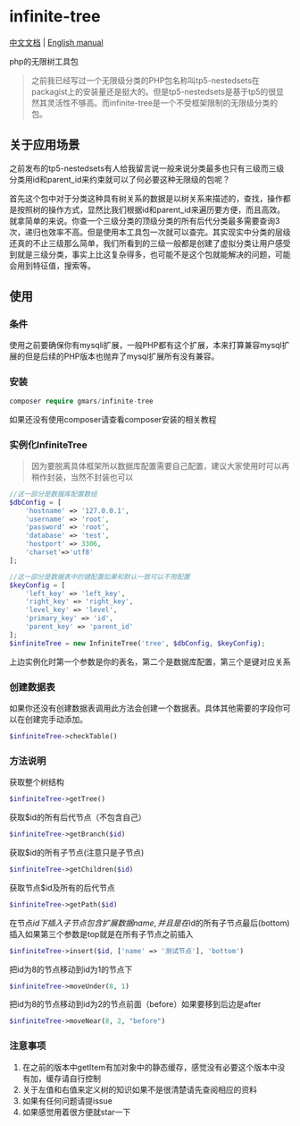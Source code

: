 # infinite-tree

[中文文档](README.md) | [English manual](README_EN.md)

php的无限树工具包

>之前我已经写过一个无限级分类的PHP包名称叫tp5-nestedsets在packagist上的安装量还是挺大的。但是tp5-nestedsets是基于tp5的很显然其灵活性不够高。而infinite-tree是一个不受框架限制的无限级分类的包。

## 关于应用场景
之前发布的tp5-nestedsets有人给我留言说一般来说分类最多也只有三级而三级分类用id和parent_id来约束就可以了何必要这种无限级的包呢？

首先这个包中对于分类这种具有树关系的数据是以树关系来描述的，查找，操作都是按照树的操作方式，显然比我们根据id和parent_id来遍历要方便，而且高效。就拿简单的来说。你查一个三级分类的顶级分类的所有后代分类最多需要查询3次，递归也效率不高。但是使用本工具包一次就可以查完。其实现实中分类的层级还真的不止三级那么简单，我们所看到的三级一般都是创建了虚拟分类让用户感受到就是三级分类，事实上比这复杂得多，也可能不是这个包就能解决的问题，可能会用到特征值，搜索等。

## 使用
### 条件
使用之前要确保你有mysqli扩展，一般PHP都有这个扩展，本来打算兼容mysql扩展的但是后续的PHP版本也抛弃了mysql扩展所有没有兼容。

### 安装
```php
composer require gmars/infinite-tree
```
如果还没有使用composer请查看composer安装的相关教程

### 实例化InfiniteTree
>因为要脱离具体框架所以数据库配置需要自己配置，建议大家使用时可以再稍作封装，当然不封装也可以

```php
//这一部分是数据库配置数组
$dbConfig = [
    'hostname' => '127.0.0.1',
    'username' => 'root',
    'password' => 'root',
    'database' => 'test',
    'hostport' => 3306,
    'charset'=>'utf8'
];

//这一部分是数据表中的键配置如果和默认一致可以不用配置
$keyConfig = [
    'left_key' => 'left_key',
    'right_key' => 'right_key',
    'level_key' => 'level',
    'primary_key' => 'id',
    'parent_key' => 'parent_id'
];
$infiniteTree = new InfiniteTree('tree', $dbConfig, $keyConfig);
```
上边实例化时第一个参数是你的表名，第二个是数据库配置，第三个是键对应关系

### 创建数据表
如果你还没有创建数据表调用此方法会创建一个数据表。具体其他需要的字段你可以在创建完手动添加。
```php
$infiniteTree->checkTable()
```

### 方法说明

获取整个树结构
```php
$infiniteTree->getTree()
```

获取$id的所有后代节点（不包含自己）
```php
$infiniteTree->getBranch($id)
```

获取$id的所有子节点(注意只是子节点)
```php
$infiniteTree->getChildren($id)
```

获取节点$id及所有的后代节点
```php
$infiniteTree->getPath($id)
```

在节点$id下插入子节点包含扩展数据name,并且是在$id的所有子节点最后(bottom)插入如果第三个参数是top就是在所有子节点之前插入
```php
$infiniteTree->insert($id, ['name' => '测试节点'], 'bottom')
```

把id为8的节点移动到id为1的节点下
```php
$infiniteTree->moveUnder(8, 1)
```

把id为8的节点移动到id为2的节点前面（before）如果要移到后边是after
```php
$infiniteTree->moveNear(8, 2, "before")
```

### 注意事项

1. 在之前的版本中getItem有加对象中的静态缓存，感觉没有必要这个版本中没有加，缓存请自行控制
2. 关于左值和右值来定义树的知识如果不是很清楚请先查阅相应的资料
3. 如果有任何问题请提issue
4. 如果感觉用着很方便就star一下

